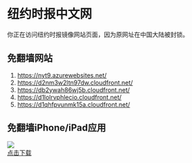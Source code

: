 <h1>纽约时报中文网</h1>
<p>你正在访问纽约时报镜像网站页面，因为原网址在中国大陆被封锁。</p>
<h2>免翻墙网站</h2>
<ol>
<li><a href="https://nyt9.azurewebsites.net/" target="1">https://nyt9.azurewebsites.net/</a></li>
<li><a href="https://d2nm3w2ltn97dw.cloudfront.net/" target="2">https://d2nm3w2ltn97dw.cloudfront.net/</a></li>
<li><a href="https://db2ywah86wj5b.cloudfront.net/" target="3">https://db2ywah86wj5b.cloudfront.net/</a></li>
<li><a href="https://d1lolrvphlecio.cloudfront.net/" target="4">https://d1lolrvphlecio.cloudfront.net/</a></li>
<li><a href="https://d1qhfpvunmk15a.cloudfront.net/" target="5">https://d1qhfpvunmk15a.cloudfront.net/</a></li>
</ol>
<h2>免翻墙iPhone/iPad应用</h2>
<p>
	<a href="https://itunes.apple.com/cn/app/niu-yue-shi-bao-zhong-wen-wang/id807498298?mt=8">
		<img src="icon175x175.jpeg" />
		<br/>点击下载
	</a>
</p>